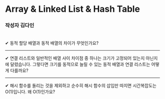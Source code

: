 # Array & Linked List & Hash Table

### **작성자 김다인** <br><br>

✔ 동적 할당 배열과 동적 배열의 차이가 무엇인가요? 

---

✔ 연결 리스트와 일반적인 배열 사이 차이점 중 하나는 크기가 고정되어 있는지 아닌지에 달렸습니다. 그렇다면 크기를 동적으로 늘릴 수 있는 동적 배열과 연결 리스트는 어떻게 다를까요?

---

✔ 해시 함수를 돌리는 것을 제외하고 순수히 해시 함수의 삽입만 따지면 시간복잡도는 O(1)입니다. 왜 O(1)인가요? 
